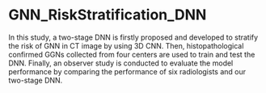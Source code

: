 # GNN_RiskStratification_DNN
In this study, a two-stage DNN is firstly proposed and developed to stratify the risk of GNN in CT image by using 3D CNN. 
Then, histopathological confirmed GGNs collected from four centers are used to train and test the DNN.
Finally, an observer study is conducted to evaluate the model performance by comparing the performance of six radiologists and our two-stage DNN.
